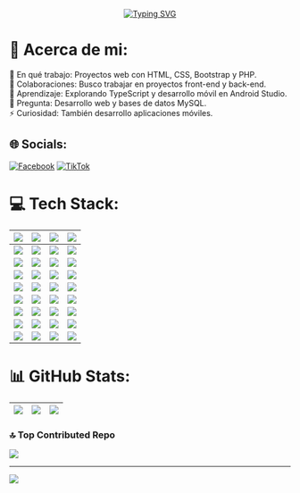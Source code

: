 <p align="center">
    <a href="https://git.io/typing-svg">
        <img src="https://readme-typing-svg.demolab.com?font=Fira+Code&pause=1000&color=F70000&background=FFFFFF00&center=true&vCenter=true&random=true&width=500&height=60&lines=Si+puedes+imaginarlo%2C;puedes+programarlo" alt="Typing SVG" />
    </a>
</p>



# 💫 Acerca de mi:
🔭 En qué trabajo: Proyectos web con HTML, CSS, Bootstrap y PHP.<br>👯 Colaboraciones: Busco trabajar en proyectos front-end y back-end.<br>🌱 Aprendizaje: Explorando TypeScript y desarrollo móvil en Android Studio.<br>💬 Pregunta: Desarrollo web y bases de datos MySQL.<br>⚡ Curiosidad: También desarrollo aplicaciones móviles.


## 🌐 Socials:
[![Facebook](https://img.shields.io/badge/Facebook-%231877F2.svg?logo=Facebook&logoColor=white)](https://facebook.com/https://www.facebook.com/angel.santospacheco.94/) [![TikTok](https://img.shields.io/badge/TikTok-%23000000.svg?logo=TikTok&logoColor=white)](https://tiktok.com/@https://www.tiktok.com/@davidpacheco0106?_t=8qrCX43puaL&_r=1) 

# 💻 Tech Stack:
| ![](https://img.shields.io/badge/css3-%231572B6.svg?style=for-the-badge&logo=css3&logoColor=white) | ![](https://img.shields.io/badge/dart-%230175C2.svg?style=for-the-badge&logo=dart&logoColor=white) | ![](https://img.shields.io/badge/javascript-%23323330.svg?style=for-the-badge&logo=javascript&logoColor=%23F7DF1E) | ![](https://img.shields.io/badge/java-%23ED8B00.svg?style=for-the-badge&logo=openjdk&logoColor=white) |
|:---:|:---:|:---:|:---:|
| ![](https://img.shields.io/badge/html5-%23E34F26.svg?style=for-the-badge&logo=html5&logoColor=white) | ![](https://img.shields.io/badge/kotlin-%237F52FF.svg?style=for-the-badge&logo=kotlin&logoColor=white) | ![](https://img.shields.io/badge/python-3670A0?style=for-the-badge&logo=python&logoColor=ffdd54) | ![](https://img.shields.io/badge/PowerShell-%235391FE.svg?style=for-the-badge&logo=powershell&logoColor=white) |
| ![](https://img.shields.io/badge/php-%23777BB4.svg?style=for-the-badge&logo=php&logoColor=white) | ![](https://img.shields.io/badge/typescript-%23007ACC.svg?style=for-the-badge&logo=typescript&logoColor=white) | ![](https://img.shields.io/badge/heroku-%23430098.svg?style=for-the-badge&logo=heroku&logoColor=white) | ![](https://img.shields.io/badge/netlify-%23000000.svg?style=for-the-badge&logo=netlify&logoColor=#00C7B7) |
| ![](https://img.shields.io/badge/github%20pages-121013?style=for-the-badge&logo=github&logoColor=white) | ![](https://img.shields.io/badge/Oracle-F80000?style=for-the-badge&logo=oracle&logoColor=white) | ![](https://img.shields.io/badge/chart.js-F5788D.svg?style=for-the-badge&logo=chart.js&logoColor=white) | ![](https://img.shields.io/badge/astro-%232C2052.svg?style=for-the-badge&logo=astro&logoColor=white) |
| ![](https://img.shields.io/badge/bootstrap-%238511FA.svg?style=for-the-badge&logo=bootstrap&logoColor=white) | ![](https://img.shields.io/badge/Flutter-%2302569B.svg?style=for-the-badge&logo=Flutter&logoColor=white) | ![](https://img.shields.io/badge/tailwindcss-%2338B2AC.svg?style=for-the-badge&logo=tailwind-css&logoColor=white) | ![](https://img.shields.io/badge/apache-%23D42029.svg?style=for-the-badge&logo=apache&logoColor=white) |
| ![](https://img.shields.io/badge/apache-cassandra-%231287B1.svg?style=for-the-badge&logo=apache-cassandra&logoColor=white) | ![](https://img.shields.io/badge/MariaDB-003545?style=for-the-badge&logo=mariadb&logoColor=white) | ![](https://img.shields.io/badge/mysql-4479A1.svg?style=for-the-badge&logo=mysql&logoColor=white) | ![](https://img.shields.io/badge/mongodb-%234ea94b.svg?style=for-the-badge&logo=mongodb&logoColor=white) |
| ![](https://img.shields.io/badge/windicss-48B0F1.svg?style=for-the-badge&logo=windi-css&logoColor=white) | ![](https://img.shields.io/badge/Adobe%20After%20Effects-9999FF.svg?style=for-the-badge&logo=Adobe%20After%20Effects&logoColor=white) | ![](https://img.shields.io/badge/Adobe%20Premiere%20Pro-9999FF.svg?style=for-the-badge&logo=Adobe%20Premiere%20Pro&logoColor=white) | ![](https://img.shields.io/badge/adobe%20photoshop-%2331A8FF.svg?style=for-the-badge&logo=adobe%20photoshop&logoColor=white) |
| ![](https://img.shields.io/badge/Adobe%20Lightroom-31A8FF.svg?style=for-the-badge&logo=Adobe%20Lightroom&logoColor=white) | ![](https://img.shields.io/badge/adobe%20illustrator-%23FF9A00.svg?style=for-the-badge&logo=adobe%20illustrator&logoColor=white) | ![](https://img.shields.io/badge/Canva-%2300C4CC.svg?style=for-the-badge&logo=Canva&logoColor=white) | ![](https://img.shields.io/badge/Proto.io-161637?style=for-the-badge&logo=proto.io&logoColor=00e5ff) |
| ![](https://img.shields.io/badge/github-%23121011.svg?style=for-the-badge&logo=github&logoColor=white) | ![](https://img.shields.io/badge/git-%23F05033.svg?style=for-the-badge&logo=git&logoColor=white) | ![](https://img.shields.io/badge/-Arduino-00979D?style=for-the-badge&logo=Arduino&logoColor=white) | ![](https://img.shields.io/badge/cisco-%23049fd9.svg?style=for-the-badge&logo=cisco&logoColor=black) |

# 📊 GitHub Stats:
| ![](https://github-readme-stats.vercel.app/api?username=PixelCraftDavid&theme=holi&hide_border=false&include_all_commits=true) | ![](https://github-readme-streak-stats.herokuapp.com/?user=PixelCraftDavid&theme=holi&hide_border=false) | ![](https://github-readme-stats.vercel.app/api/top-langs/?username=PixelCraftDavid&theme=holi&hide_border=false&include_all_commits=true&count_private=true&layout=compact) |
| :-: | :-: | :-: |




### 🔝 Top Contributed Repo
![](https://github-contributor-stats.vercel.app/api?username=PixelCraftDavid&limit=5&theme=merko&combine_all_yearly_contributions=true)

---
[![](https://visitcount.itsvg.in/api?id=PixelCraftDavid&icon=5&color=4)](https://visitcount.itsvg.in)

<!-- Proudly created with GPRM ( https://gprm.itsvg.in ) -->
